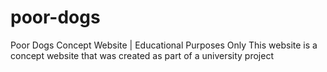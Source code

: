# poor-dogs
Poor Dogs Concept Website | Educational Purposes Only
This website is a concept website that was created as part of a university project
